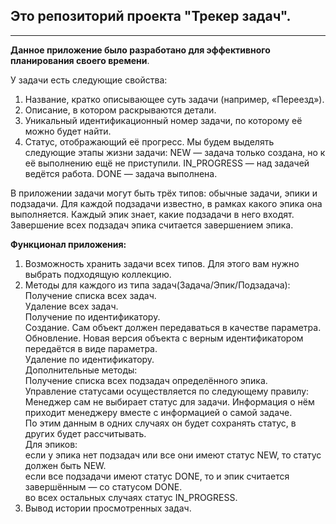 ## Это репозиторий проекта "Трекер задач".

---
**Данное приложение было разработано для эффективного планирования своего времени**.

У задачи есть следующие свойства:
1. Название, кратко описывающее суть задачи (например, «Переезд»).
2. Описание, в котором раскрываются детали.
3. Уникальный идентификационный номер задачи, по которому её можно будет найти.
4. Статус, отображающий её прогресс. Мы будем выделять следующие этапы жизни задачи:
      NEW — задача только создана, но к её выполнению ещё не приступили.
      IN_PROGRESS — над задачей ведётся работа.
      DONE — задача выполнена.

В приложении задачи могут быть трёх типов: обычные задачи, эпики и подзадачи. 
Для каждой подзадачи известно, в рамках какого эпика она выполняется.
Каждый эпик знает, какие подзадачи в него входят.
Завершение всех подзадач эпика считается завершением эпика.

**Функционал приложения:**

1. Возможность хранить задачи всех типов. Для этого вам нужно выбрать подходящую коллекцию.  
2. Методы для каждого из типа задач(Задача/Эпик/Подзадача):  
   Получение списка всех задач.  
   Удаление всех задач.  
   Получение по идентификатору.  
   Создание. Сам объект должен передаваться в качестве параметра.  
   Обновление. Новая версия объекта с верным идентификатором передаётся в виде параметра.  
   Удаление по идентификатору.  
Дополнительные методы:  
   Получение списка всех подзадач определённого эпика.  
   Управление статусами осуществляется по следующему правилу:  
   Менеджер сам не выбирает статус для задачи. Информация о нём приходит менеджеру вместе с информацией о самой задаче.  
   По этим данным в одних случаях он будет сохранять статус, в других будет рассчитывать.  
Для эпиков:  
   если у эпика нет подзадач или все они имеют статус NEW, то статус должен быть NEW.  
   если все подзадачи имеют статус DONE, то и эпик считается завершённым — со статусом DONE.  
   во всех остальных случаях статус IN_PROGRESS.  
4. Вывод истории просмотренных задач.  
